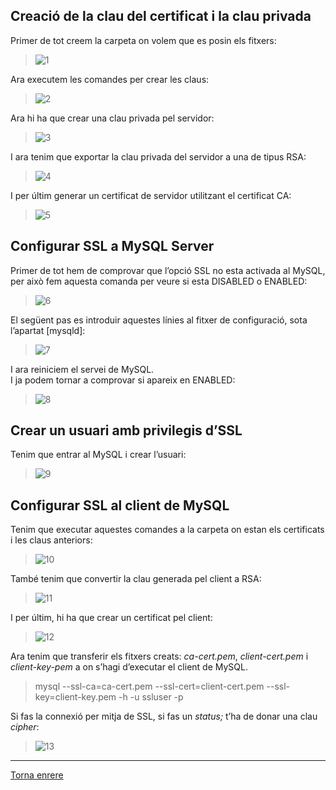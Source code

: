 ## Creació de la clau del certificat i la clau privada  
  
Primer de tot creem la carpeta on volem que es posin els fitxers:  
> ![1]()  

Ara executem les comandes per crear les claus:  
> ![2]()  

Ara hi ha que crear una clau privada pel servidor:  
> ![3]()  

I ara tenim que exportar la clau privada del servidor a una de tipus RSA:  
> ![4]()  

I per últim generar un certificat de servidor utilitzant el certificat CA:  
> ![5]()  
  
## Configurar SSL a MySQL Server  
  
Primer de tot hem de comprovar que l’opció SSL no esta activada al MySQL, per això fem aquesta comanda per veure si esta DISABLED o ENABLED:  
> ![6]()  

El següent pas es introduir aquestes línies al fitxer de configuració, sota l’apartat [mysqld]:  
> ![7]()  

I ara reiniciem el servei de MySQL.  
I ja podem tornar a comprovar si apareix en ENABLED:  
> ![8]()  
  
## Crear un usuari amb privilegis d’SSL  
  
Tenim que entrar al MySQL i crear l’usuari:  
> ![9]()  
  
## Configurar SSL al client de MySQL  
  
Tenim que executar aquestes comandes a la carpeta on estan els certificats i les claus anteriors:  
> ![10]()  

També tenim que convertir la clau generada pel client a RSA:  
> ![11]()  

I per últim, hi ha que crear un certificat pel client:  
> ![12]()  

Ara tenim que transferir els fitxers creats: _ca-cert.pem_, _client-cert.pem_ i _client-key-pem_ a on s’hagi d’executar el client de MySQL.  
> mysql --ssl-ca=ca-cert.pem --ssl-cert=client-cert.pem --ssl-key=client-key.pem -h <mysql-server-ip-address> -u ssluser -p  

Si fas la connexió per mitja de SSL, si fas un _status;_ t’ha de donar una clau _cipher_:  
> ![13]()  


***
[Torna enrere](https://github.com/Josep88/MP10UF2-A2)

